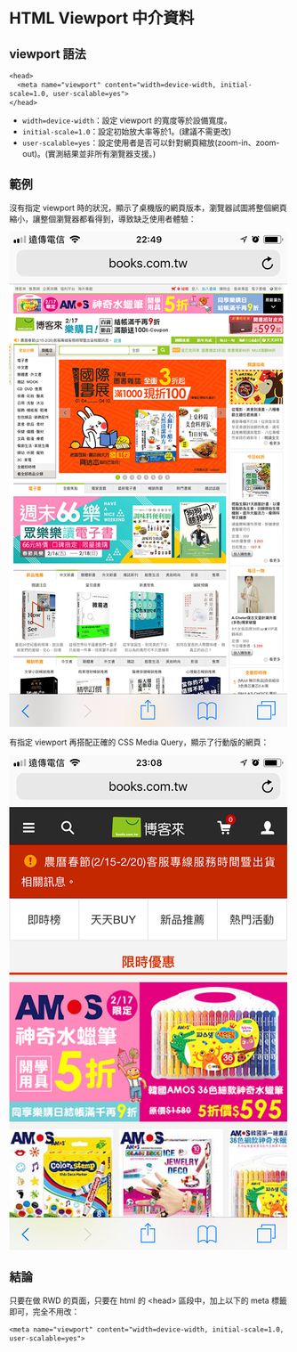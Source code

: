 # HTML Viewport 中介資料

## **viewport 語法**

```markup
<head>
  <meta name="viewport" content="width=device-width, initial-scale=1.0, user-scalable=yes">
</head>
```

* `width=device-width`：設定 viewport 的寬度等於設備寬度。
* `initial-scale=1.0`：設定初始放大率等於1。\(建議不需更改\)
* `user-scalable=yes`：設定使用者是否可以針對網頁縮放\(zoom-in、zoom-out\)。\(實測結果並非所有瀏覽器支援。\)

## **範例**

沒有指定 viewport 時的狀況，顯示了桌機版的網頁版本，瀏覽器試圖將整個網頁縮小，讓整個瀏覽器都看得到，導致缺乏使用者體驗：

![&#x5716;&#x4E00;&#xFF1A;&#x684C;&#x6A5F;&#x7248;&#x7DB2;&#x9801;](../../.gitbook/assets/viewport_no.png)

有指定 viewport 再搭配正確的 CSS Media Query，顯示了行動版的網頁：

![&#x5716;&#x4E8C;&#xFF1A;&#x884C;&#x52D5;&#x7248;&#x7DB2;&#x9801;](../../.gitbook/assets/viewport_yes.png)

## 結論

只要在做 RWD 的頁面，只要在 html 的 &lt;head&gt; 區段中，加上以下的 meta 標籤即可，完全不用改：

```markup
<meta name="viewport" content="width=device-width, initial-scale=1.0, user-scalable=yes">
```

